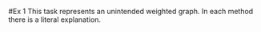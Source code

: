 #Ex 1
This task represents an unintended weighted graph.
In each method there is a literal explanation.

